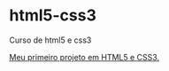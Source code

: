 # html5-css3
 Curso de html5 e css3

<a href="https://nathanbergamo.github.io/html5-css3/Exercicios na prática/as casas de hogwarts/index.html">Meu primeiro projeto em HTML5 e CSS3.</a>
